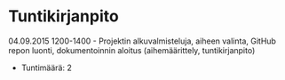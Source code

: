 # Tuntikirjanpito

04.09.2015 1200-1400 - Projektin alkuvalmisteluja, aiheen valinta, GitHub repon luonti, dokumentoinnin aloitus (aihemäärittely, tuntikirjanpito)
* Tuntimäärä: 2
